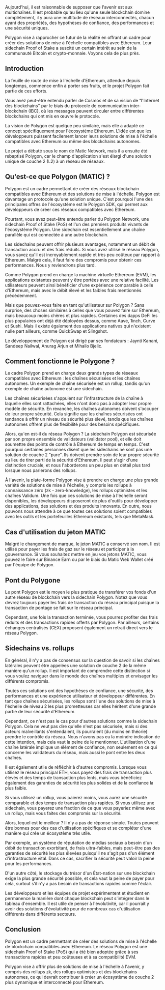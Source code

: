 Aujourd'hui, il est raisonnable de supposer que l'avenir est aux multichaînes. Il est probable qu'au lieu qu'une seule blockchain domine complètement, il y aura une multitude de réseaux interconnectés, chacun ayant des propriétés, des hypothèses de confiance, des performances et une sécurité uniques.

Polygon vise à rapprocher ce futur de la réalité en offrant un cadre pour créer des solutions de mise à l'échelle compatibles avec Ethereum. Leur sidechain Proof of Stake a suscité un certain intérêt au sein de la communauté Bitcoin et crypto-monnaie. Voyons cela de plus près.

## Introduction

La feuille de route de mise à l'échelle d'Ethereum, attendue depuis longtemps, commence enfin à porter ses fruits, et le projet Polygon fait partie de ces efforts.

Vous avez peut-être entendu parler de Cosmos et de sa vision de “l'Internet des blockchains" par le biais du protocole de communication inter-blockchain (IBC), où les messages peuvent circuler entre différentes blockchains qui ont mis en œuvre le protocole. 

La vision de Polygon est quelque peu similaire, mais elle a adapté ce concept spécifiquement pour l'écosystème Ethereum. L'idée est que les développeurs puissent facilement lancer leurs solutions de mise à l'échelle compatibles avec Ethereum ou même des blockchains autonomes.

Le projet a débuté sous le nom de Matic Network, mais il a ensuite été rebaptisé Polygon, car le champ d'application s'est élargi d'une solution unique de couche 2 (L2) à un réseau de réseaux.

## Qu'est-ce que Polygon (MATIC) ?

Polygon est un cadre permettant de créer des réseaux blockchain compatibles avec Ethereum et des solutions de mise à l'échelle. Polygon est davantage un protocole qu'une solution unique. C'est pourquoi l'une des principales offres de l'écosystème est le Polygon SDK, qui permet aux développeurs de créer ces réseaux compatibles avec Ethereum.

Pourtant, vous avez peut-être entendu parler du Polygon Network, une sidechain Proof of Stake (PoS) et l'un des premiers produits vivants de l'écosystème Polygon. Une sidechain est essentiellement une chaîne parallèle qui est connectée à une autre blockchain.

Les sidechains peuvent offrir plusieurs avantages, notamment un débit de transaction accru et des frais réduits. Si vous avez utilisé le réseau Polygon, vous savez qu'il est incroyablement rapide et très peu coûteux par rapport à Ethereum. Malgré cela, il faut faire des compromis pour obtenir ces performances. Nous y reviendrons plus tard.

Comme Polygon prend en charge la machine virtuelle Ethereum (EVM), les applications existantes peuvent y être portées avec une relative facilité. Les utilisateurs peuvent ainsi bénéficier d'une expérience comparable à celle d'Ethereum, mais avec le débit élevé et les faibles frais mentionnés précédemment.

Mais que pouvez-vous faire en tant qu'utilisateur sur Polygon ? Sans surprise, des choses similaires à celles que vous pouvez faire sur Ethereum, mais beaucoup moins chères et plus rapides. Certaines des dapps DeFi les plus populaires ont déjà été déployées dessus, comme Aave, 1inch, Curve et Sushi. Mais il existe également des applications natives qui n'existent nulle part ailleurs, comme QuickSwap et Slingshot.

Le développement de Polygon est dirigé par ses fondateurs : Jaynti Kanani, Sandeep Nailwal, Anurag Arjun et Mihailo Bjelic.

## Comment fonctionne le Polygone ?

Le cadre Polygon prend en charge deux grands types de réseaux compatibles avec Ethereum : les chaînes sécurisées et les chaînes autonomes. Un exemple de chaîne sécurisée est un rollup, tandis qu'un exemple de chaîne autonome est une sidechain.

Les chaînes sécurisées s'appuient sur l'infrastructure de la chaîne à laquelle elles sont rattachées, elles n'ont donc pas à adopter leur propre modèle de sécurité. En revanche, les chaînes autonomes doivent s'occuper de leur propre sécurité. Cela signifie que les chaînes sécurisées ont tendance à offrir un niveau de sécurité plus élevé, tandis que les chaînes autonomes offrent plus de flexibilité pour des besoins spécifiques.

Alors, qu'en est-il du réseau Polygon ? La sidechain Polygon est sécurisée par son propre ensemble de validateurs (validator pool), et elle doit soumettre des points de contrôle à Ethereum de temps en temps. C'est pourquoi certaines personnes disent que les sidechains ne sont pas une solution de couche 2 "pure". Ils doivent prendre soin de leur propre sécurité au lieu de tirer parti de la sécurité d'Ethereum. Il peut s'agir d'une distinction cruciale, et nous l'aborderons un peu plus en détail plus tard lorsque nous parlerons des rollups.

À l'avenir, la plate-forme Polygon vise à prendre en charge une plus grande variété de solutions de mise à l'échelle, y compris les rollups à connaissance zéro (zk - zero-knowledge), les rollups optimistes et les chaînes Validum. Une fois que ces solutions de mise à l'échelle seront disponibles, les développeurs disposeront de plus d'outils pour développer des applications, des solutions et des produits innovants. En outre, nous pouvons nous attendre à ce que toutes ces solutions soient compatibles avec les outils et les portefeuilles Ethereum existants, tels que MetaMask.

## Cas d'utilisation du jeton MATIC

Malgré le changement de marque, le jeton MATIC a conservé son nom. Il est utilisé pour payer les frais de gaz sur le réseau et participer à la gouvernance. Si vous souhaitez mettre en jeu vos jetons MATIC, vous pouvez le faire sur Binance Earn ou par le biais du Matic Web Wallet créé par l'équipe de Polygon.

## Pont du Polygone

Le pont Polygon est le moyen le plus pratique de transférer vos fonds d'un autre réseau de blockchain vers la sidechain Polygon. Notez que vous devrez toujours payer les frais de transaction du réseau principal puisque la transaction de pontage se fait sur le réseau principal.

Cependant, une fois la transaction terminée, vous pourrez profiter des frais réduits et des transactions rapides offerts par Polygon. Par ailleurs, certains échanges centralisés (CEX) proposent également un retrait direct vers le réseau Polygon.

## Sidechains vs. rollups

En général, il n'y a pas de consensus sur la question de savoir si les chaînes latérales peuvent être appelées une solution de couche 2 de la même manière qu'un rollup. Il est important de comprendre cette distinction si vous voulez naviguer dans le monde des chaînes multiples et envisager les différents compromis. 

Toutes ces solutions ont des hypothèses de confiance, une sécurité, des performances et une expérience utilisateur et développeur différentes. En tant que chaînes sécurisées, les rollups sont l'une des solutions de mise à l'échelle de niveau 2 les plus prometteuses car elles héritent d'une grande partie de leur sécurité d'Ethereum. 

Cependant, ce n'est pas le cas pour d'autres solutions comme la sidechain Polygon. Cela ne veut pas dire qu'elle n'est pas sécurisée, mais si des acteurs malveillants s'entendaient, ils pourraient (du moins en théorie) prendre le contrôle du réseau. Nous n'avons pas eu la moindre indication de cette intention, mais cela vaut la peine de le mentionner. L'utilisation d'une chaîne latérale implique un élément de confiance, non seulement en ce qui concerne les validateurs du réseau, mais aussi le pont entre les deux chaînes.

Il est également utile de réfléchir à d'autres compromis. Lorsque vous utilisez le réseau principal ETH, vous payez des frais de transaction plus élevés et des temps de transaction plus lents, mais vous bénéficiez également des garanties de sécurité les plus solides et de la confiance la plus faible. 

Si vous utilisez un rollup, vous paierez moins, vous aurez une sécurité comparable et des temps de transaction plus rapides. Si vous utilisez une sidechain, vous payerez une fraction de ce que vous payeriez même avec un rollup, mais vous faites des compromis sur la sécurité.

Alors, lequel est le meilleur ? Il n'y a pas de réponse simple. Toutes peuvent être bonnes pour des cas d'utilisation spécifiques et se compléter d'une manière qui crée un écosystème très utile.

Par exemple, un système de réputation de médias sociaux a besoin d'un débit de transaction exorbitant, de frais ultra-faibles, mais peut-être pas des garanties de sécurité les plus élevées puisqu'il ne s'agit pas d'un élément d'infrastructure vital. Dans ce cas, sacrifier la sécurité peut valoir la peine pour les performances.

D'un autre côté, le stockage du trésor d'un État-nation sur une blockchain exige la plus grande sécurité possible, et cela vaut la peine de payer pour cela, surtout s'il n'y a pas besoin de transactions rapides comme l'éclair.

Les développeurs et les équipes de projet expérimentent et étudient en permanence la manière dont chaque blockchain peut s'intégrer dans le tableau d'ensemble. Il est utile de penser à l'évolutivité, car il pourrait y avoir des solutions d'évolutivité pour de nombreux cas d'utilisation différents dans différents secteurs.

## Conclusion

Polygon est un cadre permettant de créer des solutions de mise à l'échelle de blockchain compatibles avec Ethereum. Le réseau Polygon est une sidechain Proof of Stake (PoS) qui a été bien adoptée grâce à ses transactions rapides et peu coûteuses et à sa compatibilité EVM.

Polygon vise à offrir plus de solutions de mise à l'échelle à l'avenir, y compris des rollups zk, des rollups optimistes et des blockchains autonomes, ce qui devrait contribuer à créer un écosystème de couche 2 plus dynamique et interconnecté pour Ethereum.